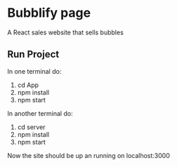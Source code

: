 # Bubblify page
A React sales website that sells bubbles

## Run Project
In one terminal do:
1. cd App
2. npm install
3. npm start

In another terminal do:
1. cd server
2. npm install
3. npm start

Now the site should be up an running on localhost:3000